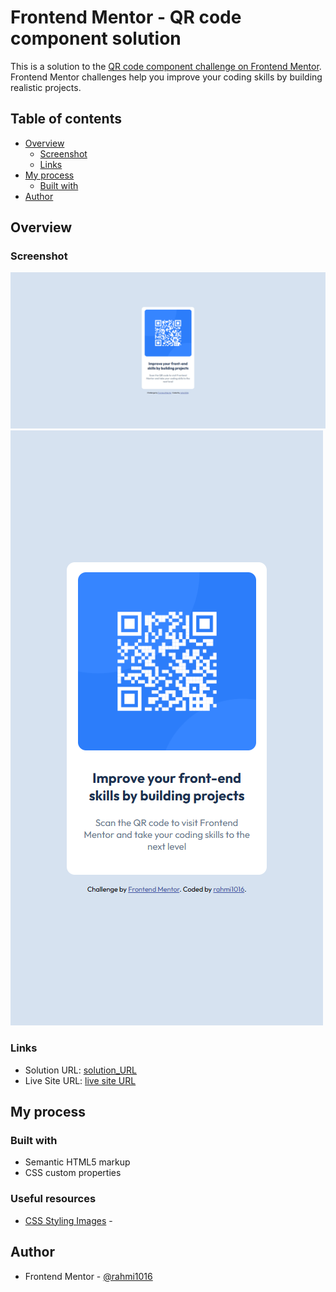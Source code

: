 # Frontend Mentor - QR code component solution

This is a solution to the [QR code component challenge on Frontend Mentor](https://www.frontendmentor.io/challenges/qr-code-component-iux_sIO_H). Frontend Mentor challenges help you improve your coding skills by building realistic projects.

## Table of contents

- [Overview](#overview)
  - [Screenshot](#screenshot)
  - [Links](#links)
- [My process](#my-process)
  - [Built with](#built-with)
- [Author](#author)

## Overview

### Screenshot

![desktop](/images/desktop.png)
![mobile](/images/mobile.png)

### Links

- Solution URL: [solution_URL](https://your-solution-url.com](https://github.com/rahmi1016/fcc_qr-code-component-main))
- Live Site URL: [live site URL](https://your-live-site-url.com)

## My process

### Built with

- Semantic HTML5 markup
- CSS custom properties

### Useful resources

- [CSS Styling Images](https://www.w3schools.com/css/css3_images.asp) -

## Author

- Frontend Mentor - [@rahmi1016](https://www.frontendmentor.io/profile/rahmi1016)
